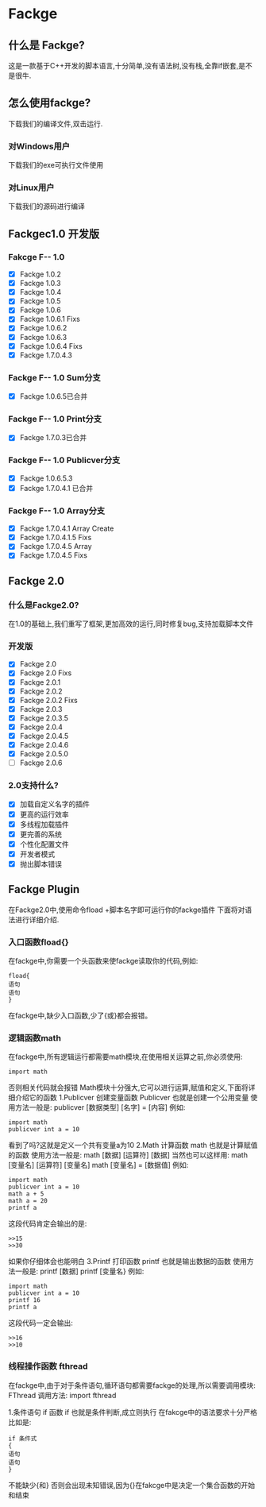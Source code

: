 # Fackge
## 什么是 Fackge?
这是一款基于C++开发的脚本语言,十分简单,没有语法树,没有栈,全靠if嵌套,是不是很牛.
## 怎么使用fackge?
下载我们的编译文件,双击运行.
### 对Windows用户
下载我们的exe可执行文件使用
### 对Linux用户
下载我们的源码进行编译
## Fackgec1.0 开发版
### Fakcge F-- 1.0
- [x] Fackge 1.0.2
- [x] Fackge 1.0.3
- [x] Fackge 1.0.4
- [x] Fackge 1.0.5
- [x] Fackge 1.0.6
- [x] Fackge 1.0.6.1 Fixs
- [x] Fackge 1.0.6.2
- [x] Fackge 1.0.6.3
- [x] Fackge 1.0.6.4 Fixs
- [x] Fackge 1.7.0.4.3
### Fackge F-- 1.0 Sum分支
- [x] Fackge 1.0.6.5已合并
### Fackge F-- 1.0 Print分支
- [x] Fackge 1.7.0.3已合并
### Fackge F-- 1.0 Publicver分支
- [x] Fackge 1.0.6.5.3
- [x] Fackge 1.7.0.4.1 已合并
### Fackge F-- 1.0 Array分支
- [x] Fackge 1.7.0.4.1 Array Create
- [x] Fackge 1.7.0.4.1.5 Fixs
- [x] Fackge 1.7.0.4.5 Array
- [x] Fackge 1.7.0.4.5 Fixs
## Fackge 2.0
### 什么是Fackge2.0?
在1.0的基础上,我们重写了框架,更加高效的运行,同时修复bug,支持加载脚本文件
### 开发版
- [x] Fackge 2.0
- [x] Fackge 2.0 Fixs
- [x] Fackge 2.0.1
- [x] Fackge 2.0.2
- [x] Fackge 2.0.2 Fixs
- [x] Fackge 2.0.3
- [x] Fackge 2.0.3.5
- [x] Fackge 2.0.4
- [x] Fackge 2.0.4.5
- [x] Fackge 2.0.4.6
- [x] Fackge 2.0.5.0
- [ ] Fackge 2.0.6
### 2.0支持什么?
- [x] 加载自定义名字的插件
- [x] 更高的运行效率
- [x] 多线程加载插件
- [x] 更完善的系统
- [x] 个性化配置文件
- [x] 开发者模式
- [x] 抛出脚本错误
## Fackge Plugin
在Fackge2.0中,使用命令fload +脚本名字即可运行你的fackge插件
下面将对语法进行详细介绍.
### 入口函数fload{}
在fackge中,你需要一个头函数来使fackge读取你的代码,例如:
```
fload{
语句
语句
}
```
在fackge中,缺少入口函数,少了{或}都会报错。
###  逻辑函数math
在fackge中,所有逻辑运行都需要math模块,在使用相关运算之前,你必须使用:
```
import math
```
否则相关代码就会报错
Math模块十分强大,它可以进行运算,赋值和定义,下面将详细介绍它的函数
1.Publicver 创建变量函数
Publicver 也就是创建一个公用变量
使用方法一般是:
publicver [数据类型] [名字] = [内容]
例如:
```
import math
publicver int a = 10
```
看到了吗?这就是定义一个共有变量a为10
2.Math 计算函数
math 也就是计算赋值的函数
使用方法一般是:
math [数据] [运算符] [数据]
当然也可以这样用:
math [变量名] [运算符] [变量名]
math [变量名] = [数据值]
例如:
```
import math
publicver int a = 10
math a + 5
math a = 20
printf a
```
这段代码肯定会输出的是:
```
>>15
>>30
```
如果你仔细体会也能明白
3.Printf 打印函数
printf 也就是输出数据的函数
使用方法一般是:
printf [数据]
printf [变量名}
例如:

```
import math
publicver int a = 10
printf 16
printf a
```
这段代码一定会输出:
```
>>16
>>10
```
### 线程操作函数 fthread
在fackge中,由于对于条件语句,循环语句都需要fackge的处理,所以需要调用模块: FThread
调用方法: import fthread

1.条件语句 if 函数
if 也就是条件判断,成立则执行
在fakcge中的语法要求十分严格
比如是:
```
if 条件式
{
语句
语句
}
```
不能缺少{和}
否则会出现未知错误,因为{}在fakcge中是决定一个集合函数的开始和结束
